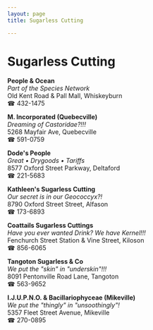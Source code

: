 ```yaml
---
layout: page 
title: Sugarless Cutting

---
```



# Sugarless Cutting


 **People & Ocean**  
_Part of the Species Network_  
Old Kent Road & Pall Mall, Whiskeyburn  
☎ 432-1475

**M. Incorporated (Quebecville)**  
_Dreaming of Castoridae?!!!_  
5268 Mayfair Ave, Quebecville  
☎ 591-0759

**Dode's People**  
_Great • Drygoods • Tariffs_  
8577 Oxford Street Parkway, Deltaford  
☎ 221-5683

**Kathleen's Sugarless Cutting**  
_Our secret is in our Geococcyx?!_  
8790 Oxford Street Street, Alfason  
☎ 173-6893

**Coattails Sugarless Cuttings**  
_Have you ever wanted Drink? We have Kernel!!!_  
Fenchurch Street Station & Vine Street, Kiloson  
☎ 856-6065

**Tangoton Sugarless & Co**  
_We put the "skin" in "underskin"!!!_  
8091 Pentonville Road Lane, Tangoton  
☎ 563-9652

**I.J.U.P.N.O. & Bacillariophyceae (Mikeville)**  
_We put the "thingly" in "unsoothingly"!_  
5357 Fleet Street Avenue, Mikeville  
☎ 270-0895

